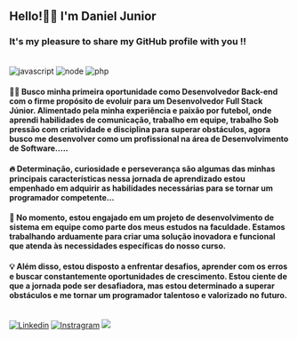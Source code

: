 
## Hello!👋🏾 I'm Daniel Junior 
### It's my pleasure to share my GitHub profile with you !!

<div style="display: inline_block"><br/>
  <img align="center" alt="javascript" src="https://img.shields.io/badge/JavaScript-F7DF1E?style=for-the-badge&logo=javascript&logoColor=black">
  <img align="center" alt="node" src="https://img.shields.io/badge/Node.js-43853D?style=for-the-badge&logo=node.js&logoColor=white">
  <img align="center" alt="php" src="https://img.shields.io/badge/PHP-777BB4?style=for-the-badge&logo=php&logoColor=white">
</div>

#### 👨‍💻 Busco minha primeira oportunidade como Desenvolvedor Back-end com o firme propósito de evoluir para um Desenvolvedor Full Stack Júnior. Alimentado pela minha experiência e paixão por futebol, onde aprendi habilidades de comunicação, trabalho em equipe, trabalho Sob pressão com criatividade e disciplina para superar obstáculos, agora busco me desenvolver como um profissional na área de Desenvolvimento de Software.....

#### 🔥 Determinação, curiosidade e perseverança são algumas das minhas principais características nessa jornada de aprendizado estou empenhado em adquirir as habilidades necessárias para se tornar um programador competente...

#### 🧠 No momento, estou engajado em um projeto de desenvolvimento de sistema em equipe como parte dos meus estudos na faculdade. Estamos trabalhando arduamente para criar uma solução inovadora e funcional que atenda às necessidades específicas do nosso curso.

#### 💡 Além disso, estou disposto a enfrentar desafios, aprender com os erros e buscar constantemente oportunidades de crescimento. Estou ciente de que a jornada pode ser desafiadora, mas estou determinado a superar obstáculos e me tornar um programador talentoso e valorizado no futuro.<br><br>

[![Linkedin](https://img.shields.io/badge/LinkedIn-0077B5?style=for-the-badge&logo=linkedin&logoColor=white)](https://www.linkedin.com/in/daniel-júnior-283928237/)
[![Instragram](https://img.shields.io/badge/Instagram-E4405F?style=for-the-badge&logo=instagram&logoColor=white)](https://www.instagram.com/daniel.jr.99/)
<a href = "mailto:daniel.jr.08@icloud.com"><img src="https://img.shields.io/badge/-Gmail-%23333?style=for-the-badge&logo=gmail&logoColor=white" target="_blank"></a>




